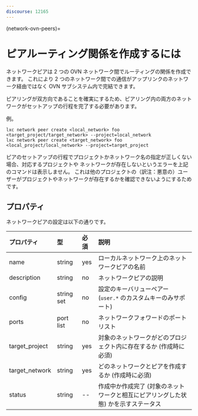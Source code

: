 ```yaml
---
discourse: 12165
---
```


(network-ovn-peers)=
# ピアルーティング関係を作成するには

ネットワークピアは 2 つの OVN ネットワーク間でルーティングの関係を作成できます。
これにより 2 つのネットワーク間での通信がアップリンクのネットワーク経由ではなく OVN サブシステム内で完結できます。

ピアリングが双方向であることを確実にするため、ピアリング内の両方のネットワークがセットアップの行程を完了する必要があります。

例。

```
lxc network peer create <local_network> foo <target_project/target_network> --project=local_network
lxc network peer create <target_network> foo <local_project/local_network> --project=target_project
```

ピアのセットアップの行程でプロジェクトかネットワーク名の指定が正しくない場合、対応するプロジェクトや
ネットワークが存在しないというエラーを上記のコマンドは表示しません。
これは他のプロジェクトの（訳注：悪意の）ユーザーがプロジェクトやネットワークが存在するかを確認できないようにするためです。

## プロパティ
ネットワークピアの設定は以下の通りです。

プロパティ | 型 | 必須 | 説明
:--              | :--        | :--      | :--
name             | string     | yes      | ローカルネットワーク上のネットワークピアの名前
description      | string     | no       | ネットワークピアの説明
config           | string set | no       | 設定のキーバリューペアー (`user.*` のカスタムキーのみサポート)
ports            | port list  | no       | ネットワークフォワードのポートリスト
target_project   | string     | yes      | 対象のネットワークがどのプロジェクト内に存在するか (作成時に必須)
target_network   | string     | yes      | どのネットワークとピアを作成するか (作成時に必須)
status           | string     | --       | 作成中か作成完了 (対象のネットワークと相互にピアリングした状態) かを示すステータス
